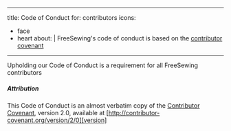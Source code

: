 ***

title: Code of Conduct
for: contributors
icons:

*   face
*   heart
    about: |
    FreeSewing's code of conduct is based on the [contributor covenant](https://www.contributor-covenant.org/)

***

<ReadMore title="The FreeSewing Code of Conduct" />

<Tip>Upholding our Code of Conduct is a requirement for all FreeSewing contributors</Tip>

<Note>

##### Attribution

This Code of Conduct is an almost verbatim copy of the [Contributor Covenant][homepage], version 2.0,
available at [http://contributor-covenant.org/version/2/0][version]

[homepage]: http://contributor-covenant.org

[version]: http://contributor-covenant.org/version/2/0/

</Note>
